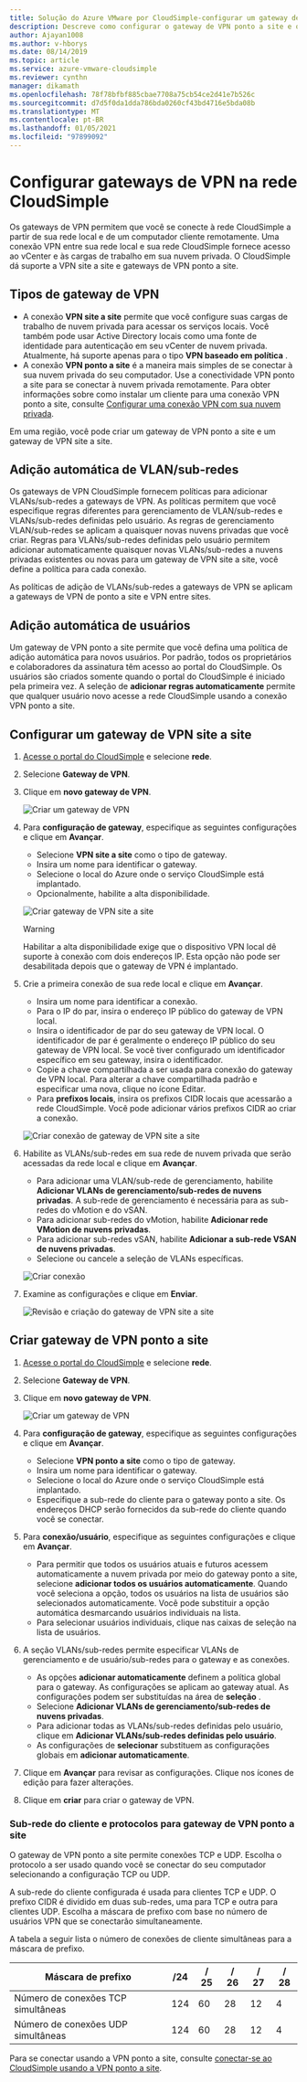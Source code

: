```yaml
---
title: Solução do Azure VMware por CloudSimple-configurar um gateway de VPN
description: Descreve como configurar o gateway de VPN ponto a site e o gateway de VPN site a site e criar conexões entre sua rede local e sua nuvem privada do CloudSimple
author: Ajayan1008
ms.author: v-hborys
ms.date: 08/14/2019
ms.topic: article
ms.service: azure-vmware-cloudsimple
ms.reviewer: cynthn
manager: dikamath
ms.openlocfilehash: 78f78bfbf885cbae7708a75cb54ce2d41e7b526c
ms.sourcegitcommit: d7d5f0da1dda786bda0260cf43bd4716e5bda08b
ms.translationtype: MT
ms.contentlocale: pt-BR
ms.lasthandoff: 01/05/2021
ms.locfileid: "97899092"
---
```

# <a name="set-up-vpn-gateways-on-cloudsimple-network"></a>Configurar gateways de VPN na rede CloudSimple

Os gateways de VPN permitem que você se conecte à rede CloudSimple a partir de sua rede local e de um computador cliente remotamente. Uma conexão VPN entre sua rede local e sua rede CloudSimple fornece acesso ao vCenter e às cargas de trabalho em sua nuvem privada. O CloudSimple dá suporte a VPN site a site e gateways de VPN ponto a site.

## <a name="vpn-gateway-types"></a>Tipos de gateway de VPN

* A conexão **VPN site a site** permite que você configure suas cargas de trabalho de nuvem privada para acessar os serviços locais. Você também pode usar Active Directory locais como uma fonte de identidade para autenticação em seu vCenter de nuvem privada.  Atualmente, há suporte apenas para o tipo **VPN baseado em política** .
* A conexão **VPN ponto a site** é a maneira mais simples de se conectar à sua nuvem privada do seu computador. Use a conectividade VPN ponto a site para se conectar à nuvem privada remotamente. Para obter informações sobre como instalar um cliente para uma conexão VPN ponto a site, consulte [Configurar uma conexão VPN com sua nuvem privada](set-up-vpn.md).

Em uma região, você pode criar um gateway de VPN ponto a site e um gateway de VPN site a site.

## <a name="automatic-addition-of-vlansubnets"></a>Adição automática de VLAN/sub-redes

Os gateways de VPN CloudSimple fornecem políticas para adicionar VLANs/sub-redes a gateways de VPN.  As políticas permitem que você especifique regras diferentes para gerenciamento de VLAN/sub-redes e VLANs/sub-redes definidas pelo usuário.  As regras de gerenciamento VLAN/sub-redes se aplicam a quaisquer novas nuvens privadas que você criar.  Regras para VLANs/sub-redes definidas pelo usuário permitem adicionar automaticamente quaisquer novas VLANs/sub-redes a nuvens privadas existentes ou novas para um gateway de VPN site a site, você define a política para cada conexão.

As políticas de adição de VLANs/sub-redes a gateways de VPN se aplicam a gateways de VPN de ponto a site e VPN entre sites.

## <a name="automatic-addition-of-users"></a>Adição automática de usuários

Um gateway de VPN ponto a site permite que você defina uma política de adição automática para novos usuários. Por padrão, todos os proprietários e colaboradores da assinatura têm acesso ao portal do CloudSimple.  Os usuários são criados somente quando o portal do CloudSimple é iniciado pela primeira vez.  A seleção de **adicionar regras automaticamente** permite que qualquer usuário novo acesse a rede CloudSimple usando a conexão VPN ponto a site.

## <a name="set-up-a-site-to-site-vpn-gateway"></a>Configurar um gateway de VPN site a site

1. [Acesse o portal do CloudSimple](access-cloudsimple-portal.md) e selecione **rede**.
2. Selecione **Gateway de VPN**.
3. Clique em **novo gateway de VPN**.

    ![Criar um gateway de VPN](media/create-vpn-gateway.png)

4. Para **configuração de gateway**, especifique as seguintes configurações e clique em **Avançar**.

    * Selecione **VPN site a site** como o tipo de gateway.
    * Insira um nome para identificar o gateway.
    * Selecione o local do Azure onde o serviço CloudSimple está implantado.
    * Opcionalmente, habilite a alta disponibilidade.

    ![Criar gateway de VPN site a site](media/create-vpn-gateway-s2s.png)

    > [!WARNING]
    > Habilitar a alta disponibilidade exige que o dispositivo VPN local dê suporte à conexão com dois endereços IP. Esta opção não pode ser desabilitada depois que o gateway de VPN é implantado.

5. Crie a primeira conexão de sua rede local e clique em **Avançar**.

    * Insira um nome para identificar a conexão.
    * Para o IP do par, insira o endereço IP público do gateway de VPN local.
    * Insira o identificador de par do seu gateway de VPN local.  O identificador de par é geralmente o endereço IP público do seu gateway de VPN local.  Se você tiver configurado um identificador específico em seu gateway, insira o identificador.
    * Copie a chave compartilhada a ser usada para conexão do gateway de VPN local.  Para alterar a chave compartilhada padrão e especificar uma nova, clique no ícone Editar.
    * Para **prefixos locais**, insira os prefixos CIDR locais que acessarão a rede CloudSimple.  Você pode adicionar vários prefixos CIDR ao criar a conexão.

    ![Criar conexão de gateway de VPN site a site](media/create-vpn-gateway-s2s-connection.png)

6. Habilite as VLANs/sub-redes em sua rede de nuvem privada que serão acessadas da rede local e clique em **Avançar**.

    * Para adicionar uma VLAN/sub-rede de gerenciamento, habilite **Adicionar VLANs de gerenciamento/sub-redes de nuvens privadas**.  A sub-rede de gerenciamento é necessária para as sub-redes do vMotion e do vSAN.
    * Para adicionar sub-redes do vMotion, habilite **Adicionar rede VMotion de nuvens privadas**.
    * Para adicionar sub-redes vSAN, habilite **Adicionar a sub-rede VSAN de nuvens privadas**.
    * Selecione ou cancele a seleção de VLANs específicas.

    ![Criar conexão](media/create-vpn-gateway-s2s-connection-vlans.png)

7. Examine as configurações e clique em **Enviar**.

    ![Revisão e criação do gateway de VPN site a site](media/create-vpn-gateway-s2s-review.png)

## <a name="create-point-to-site-vpn-gateway"></a>Criar gateway de VPN ponto a site

1. [Acesse o portal do CloudSimple](access-cloudsimple-portal.md) e selecione **rede**.
2. Selecione **Gateway de VPN**.
3. Clique em **novo gateway de VPN**.

    ![Criar um gateway de VPN](media/create-vpn-gateway.png)

4. Para **configuração de gateway**, especifique as seguintes configurações e clique em **Avançar**.

    * Selecione **VPN ponto a site** como o tipo de gateway.
    * Insira um nome para identificar o gateway.
    * Selecione o local do Azure onde o serviço CloudSimple está implantado.
    * Especifique a sub-rede do cliente para o gateway ponto a site.  Os endereços DHCP serão fornecidos da sub-rede do cliente quando você se conectar.

5. Para **conexão/usuário**, especifique as seguintes configurações e clique em **Avançar**.

    * Para permitir que todos os usuários atuais e futuros acessem automaticamente a nuvem privada por meio do gateway ponto a site, selecione **adicionar todos os usuários automaticamente**. Quando você seleciona a opção, todos os usuários na lista de usuários são selecionados automaticamente. Você pode substituir a opção automática desmarcando usuários individuais na lista.
    * Para selecionar usuários individuais, clique nas caixas de seleção na lista de usuários.

6. A seção VLANs/sub-redes permite especificar VLANs de gerenciamento e de usuário/sub-redes para o gateway e as conexões.

    * As opções **adicionar automaticamente** definem a política global para o gateway. As configurações se aplicam ao gateway atual. As configurações podem ser substituídas na área de **seleção** .
    * Selecione **Adicionar VLANs de gerenciamento/sub-redes de nuvens privadas**. 
    * Para adicionar todas as VLANs/sub-redes definidas pelo usuário, clique em  **Adicionar VLANs/sub-redes definidas pelo usuário**.
    * As configurações de **selecionar** substituem as configurações globais em **adicionar automaticamente**.

7. Clique em **Avançar** para revisar as configurações. Clique nos ícones de edição para fazer alterações.
8. Clique em **criar** para criar o gateway de VPN.

### <a name="client-subnet-and-protocols-for-point-to-site-vpn-gateway"></a>Sub-rede do cliente e protocolos para gateway de VPN ponto a site

O gateway de VPN ponto a site permite conexões TCP e UDP.  Escolha o protocolo a ser usado quando você se conectar do seu computador selecionando a configuração TCP ou UDP.

A sub-rede do cliente configurada é usada para clientes TCP e UDP.  O prefixo CIDR é dividido em duas sub-redes, uma para TCP e outra para clientes UDP. Escolha a máscara de prefixo com base no número de usuários VPN que se conectarão simultaneamente.  

A tabela a seguir lista o número de conexões de cliente simultâneas para a máscara de prefixo.

| Máscara de prefixo | /24 | / 25 | / 26 | / 27 | / 28 |
|-------------|-----|-----|-----|-----|-----|
| Número de conexões TCP simultâneas | 124 | 60 | 28 | 12 | 4 |
| Número de conexões UDP simultâneas | 124 | 60 | 28 | 12 | 4 |

Para se conectar usando a VPN ponto a site, consulte [conectar-se ao CloudSimple usando a VPN ponto a site](set-up-vpn.md#connect-to-cloudsimple-using-point-to-site-vpn).
